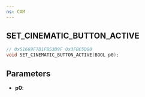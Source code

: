 ```yaml
---
ns: CAM
---
```

## SET_CINEMATIC_BUTTON_ACTIVE

```c
// 0x51669F7D1FB53D9F 0x3FBC5D00
void SET_CINEMATIC_BUTTON_ACTIVE(BOOL p0);
```


## Parameters
* **p0**: 

